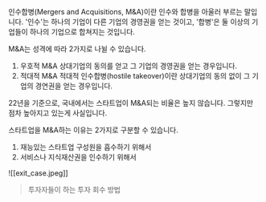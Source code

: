 인수합병(Mergers and Acquisitions, M&A)이란 인수와 합병을 아울러 부르는 말입니다.
'인수'는 하나의 기업이 다른 기업의 경영권을 얻는 것이고, '합병'은 둘 이상의 기업들이 하나의 기업으로 합쳐지는 것입니다.

M&A는 성격에 따라 2가지로 나뉠 수 있습니다.
1. 우호적 M&A
   상대기업의 동의를 얻고 그 기업의 경영권을 얻는 경우입니다.
2. 적대적 M&A
   적대적 인수합병(hostile takeover)이란 상대기업의 동의 없이 그 기업의 경연권을 얻는 경우입니다.

22년을 기준으로, 국내에서는 스타트업이 M&A되는 비율은 높지 않습니다. 그렇지만 점차 높아지고 있는게 사실입니다.

스타트업을 M&A하는 이유는 2가지로 구분할 수 있습니다.
1. 재능있는 스타트업 구성원을 흡수하기 위해서
2. 서비스나 지식재산권을 인수하기 위해서

![[exit_case.jpeg]]
> 투자자들이 하는 투자 회수 방법

